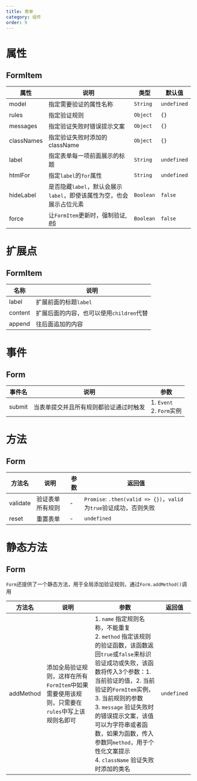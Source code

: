 ```yaml
---
title: 表单
category: 组件
order: 9
---
```


# 属性

## FormItem

| 属性 | 说明 | 类型 | 默认值 |
| --- | --- | --- | --- |
| model | 指定需要验证的属性名称 | `String` | `undefined` |
| rules | 指定验证规则 | `Object` | `{}` |
| messages | 指定验证失败时错误提示文案 | `Object` | `{}` |
| classNames | 指定验证失败时添加的className | `Object` | `{}` |
| label | 指定表单每一项前面展示的标题 | `String` | `undefined` |
| htmlFor | 指定`label`的`for`属性 | `String` | `undefined` | 
| hideLabel | 是否隐藏`label`，默认会展示`label`，即使该属性为空，也会展示占位元素 | `Boolean` | `false` |
| force | 让`FormItem`更新时，强制验证, [#6][1] | `Boolean` | `false` |

# 扩展点

## FormItem

| 名称 | 说明 |
| --- | --- |
| label | 扩展前面的标题`label` |
| content | 扩展后面的内容，也可以使用`children`代替 |
| append | 往后面追加的内容 |

# 事件

## Form

| 事件名 | 说明 | 参数 |
| --- | --- | --- |
| submit | 当表单提交并且所有规则都验证通过时触发 | 1. `Event` <br /> 2. `Form`实例 |

# 方法

## Form

| 方法名 | 说明 | 参数 | 返回值 |
| --- | --- | --- | --- |
| validate | 验证表单所有规则 | - | `Promise`: `.then(valid => {})`，`valid`为`true`验证成功，否则失败 |
| reset | 重置表单 | - | `undefined` |

# 静态方法

## Form

`Form`还提供了一个静态方法，用于全局添加验证规则，通过`Form.addMethod()`调用

| 方法名 | 说明 | 参数 | 返回值 |
| --- | --- | --- | --- |
| addMethod | 添加全局验证规则，这样在所有`FormItem`中如果需要使用该规则，只需要在`rules`中写上该规则名即可 | 1. `name` 指定规则名称，不能重复 <br /> 2. `method` 指定该规则的验证函数，该函数返回`true`或`false`来标识验证成功或失败，该函数将传入3个参数：1. 当前验证的值，2. 当前验证的`FormItem`实例，3. 当前规则的参数 <br /> 3. `message` 验证失败时的错误提示文案，该值可以为字符串或者函数，如果为函数，传入参数同`method`，用于个性化文案提示 <br /> 4. `className` 验证失败时添加的类名 | `undefined` |

[1]: https://github.com/ksc-fe/kpc/issues/6
